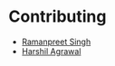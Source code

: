 # Contributing

* [Ramanpreet Singh](https://github.com/Ramanpreet6262)
* [Harshil Agrawal](https://github.com/harshil1712)

